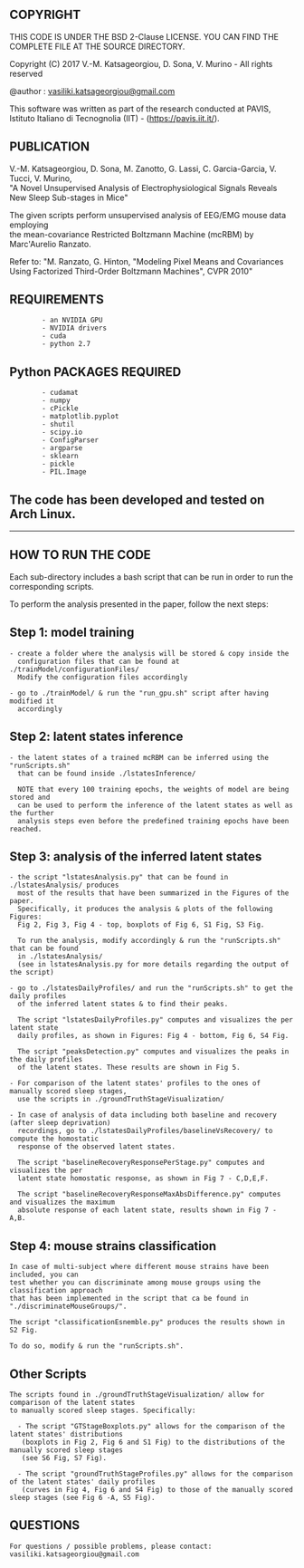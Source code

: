 ## COPYRIGHT

THIS CODE IS UNDER THE BSD 2-Clause LICENSE. YOU CAN FIND THE COMPLETE FILE
                        AT THE SOURCE DIRECTORY.

Copyright (C) 2017 V.-M. Katsageorgiou, D. Sona, V. Murino - All rights reserved

@author : vasiliki.katsageorgiou@gmail.com


This software was written as part of the research conducted at PAVIS, 
Istituto Italiano di Tecnognolia (IIT) - (https://pavis.iit.it/).


## PUBLICATION
V.-M. Katsageorgiou, D. Sona, M. Zanotto, G. Lassi, C. Garcia-Garcia, V. Tucci, V. Murino,  
"A Novel Unsupervised Analysis of Electrophysiological Signals Reveals New Sleep Sub-stages in Mice"

The given scripts perform unsupervised analysis of EEG/EMG mouse data employing  
the mean-covariance Restricted Boltzmann Machine (mcRBM) by Marc'Aurelio Ranzato.

Refer to:
"M. Ranzato, G. Hinton, "Modeling Pixel Means and Covariances Using Factorized 
Third-Order Boltzmann Machines", CVPR 2010"


## REQUIREMENTS
            - an NVIDIA GPU
            - NVIDIA drivers
            - cuda
            - python 2.7

## Python PACKAGES REQUIRED
            - cudamat
            - numpy
            - cPickle
            - matplotlib.pyplot
            - shutil
            - scipy.io
            - ConfigParser
            - argparse
            - sklearn
            - pickle
            - PIL.Image

            
## The code has been developed and tested on Arch Linux.

********************************************************************************

## HOW TO RUN THE CODE

Each sub-directory includes a bash script that can be run in order to run the 
corresponding scripts.

To perform the analysis presented in the paper, follow the next steps:

## Step 1: model training
    - create a folder where the analysis will be stored & copy inside the 
      configuration files that can be found at ./trainModel/configurationFiles/
      Modify the configuration files accordingly
	  
    - go to ./trainModel/ & run the "run_gpu.sh" script after having modified it
      accordingly
      
## Step 2: latent states inference
    - the latent states of a trained mcRBM can be inferred using the "runScripts.sh"
      that can be found inside ./lstatesInference/
      
      NOTE that every 100 training epochs, the weights of model are being stored and
      can be used to perform the inference of the latent states as well as the further
      analysis steps even before the predefined training epochs have been reached.
      
## Step 3: analysis of the inferred latent states
	- the script "lstatesAnalysis.py" that can be found in ./lstatesAnalysis/ produces
	  most of the results that have been summarized in the Figures of the paper.
	  Specifically, it produces the analysis & plots of the following Figures:
	  Fig 2, Fig 3, Fig 4 - top, boxplots of Fig 6, S1 Fig, S3 Fig.
	  
	  To run the analysis, modify accordingly & run the "runScripts.sh" that can be found 
	  in ./lstatesAnalysis/
      (see in lstatesAnalysis.py for more details regarding the output of the script)
      
    - go to ./lstatesDailyProfiles/ and run the "runScripts.sh" to get the daily profiles
      of the inferred latent states & to find their peaks.
	  
	  The script "lstatesDailyProfiles.py" computes and visualizes the per latent state
	  daily profiles, as shown in Figures: Fig 4 - bottom, Fig 6, S4 Fig.
	  
	  The script "peaksDetection.py" computes and visualizes the peaks in the daily profiles 
	  of the latent states. These results are shown in Fig 5.
	  
	- For comparison of the latent states' profiles to the ones of manually scored sleep stages,
	  use the scripts in ./groundTruthStageVisualization/
	  
	- In case of analysis of data including both baseline and recovery (after sleep deprivation) 
	  recordings, go to ./lstatesDailyProfiles/baselineVsRecovery/ to compute the homostatic
	  response of the observed latent states.
	  
	  The script "baselineRecoveryResponsePerStage.py" computes and visualizes the per 
	  latent state homostatic response, as shown in Fig 7 - C,D,E,F.
	  
	  The script "baselineRecoveryResponseMaxAbsDifference.py" computes and visualizes the maximum
	  absolute response of each latent state, results shown in Fig 7 - A,B.
      
## Step 4: mouse strains classification
      
    In case of multi-subject where different mouse strains have been included, you can 
    test whether you can discriminate among mouse groups using the classification approach 
    that has been implemented in the script that ca be found in "./discriminateMouseGroups/".
	
	The script "classificationEsnemble.py" produces the results shown in S2 Fig.
    
    To do so, modify & run the "runScripts.sh".
	
## Other Scripts
      
    The scripts found in ./groundTruthStageVisualization/ allow for comparison of the latent states
	to manually scored sleep stages. Specifically:
	  
	  - The script "GTStageBoxplots.py" allows for the comparison of the latent states' distributions
	   (boxplots in Fig 2, Fig 6 and S1 Fig) to the distributions of the manually scored sleep stages
	   (see S6 Fig, S7 Fig).
	  
	  - The script "groundTruthStageProfiles.py" allows for the comparison of the latent states' daily profiles
	   (curves in Fig 4, Fig 6 and S4 Fig) to those of the manually scored sleep stages (see Fig 6 -A, S5 Fig).
    
## QUESTIONS
      
    For questions / possible problems, please contact:
	vasiliki.katsageorgiou@gmail.com

	